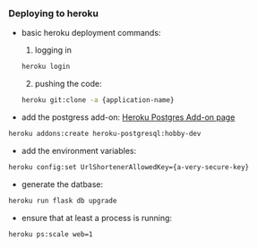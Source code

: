
### Deploying to heroku

- basic heroku deployment commands: 
  1. logging in 
    ```bash
    heroku login
    ```

    2. pushing the code:
    ```bash
    heroku git:clone -a {application-name}
    ```

- add the postgress add-on:
[Heroku Postgres Add-on page](https://elements.heroku.com/addons/heroku-postgresql)
```bash
heroku addons:create heroku-postgresql:hobby-dev
```

- add the environment variables:
```bash
heroku config:set UrlShortenerAllowedKey={a-very-secure-key}
```

- generate the datbase: 
```bash
heroku run flask db upgrade
```

- ensure that at least a process is running:
```bash
heroku ps:scale web=1
```




